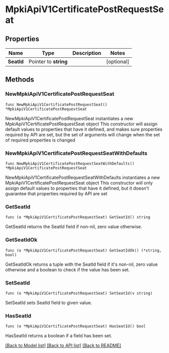 # MpkiApiV1CertificatePostRequestSeat

## Properties

Name | Type | Description | Notes
------------ | ------------- | ------------- | -------------
**SeatId** | Pointer to **string** |  | [optional] 

## Methods

### NewMpkiApiV1CertificatePostRequestSeat

`func NewMpkiApiV1CertificatePostRequestSeat() *MpkiApiV1CertificatePostRequestSeat`

NewMpkiApiV1CertificatePostRequestSeat instantiates a new MpkiApiV1CertificatePostRequestSeat object
This constructor will assign default values to properties that have it defined,
and makes sure properties required by API are set, but the set of arguments
will change when the set of required properties is changed

### NewMpkiApiV1CertificatePostRequestSeatWithDefaults

`func NewMpkiApiV1CertificatePostRequestSeatWithDefaults() *MpkiApiV1CertificatePostRequestSeat`

NewMpkiApiV1CertificatePostRequestSeatWithDefaults instantiates a new MpkiApiV1CertificatePostRequestSeat object
This constructor will only assign default values to properties that have it defined,
but it doesn't guarantee that properties required by API are set

### GetSeatId

`func (o *MpkiApiV1CertificatePostRequestSeat) GetSeatId() string`

GetSeatId returns the SeatId field if non-nil, zero value otherwise.

### GetSeatIdOk

`func (o *MpkiApiV1CertificatePostRequestSeat) GetSeatIdOk() (*string, bool)`

GetSeatIdOk returns a tuple with the SeatId field if it's non-nil, zero value otherwise
and a boolean to check if the value has been set.

### SetSeatId

`func (o *MpkiApiV1CertificatePostRequestSeat) SetSeatId(v string)`

SetSeatId sets SeatId field to given value.

### HasSeatId

`func (o *MpkiApiV1CertificatePostRequestSeat) HasSeatId() bool`

HasSeatId returns a boolean if a field has been set.


[[Back to Model list]](../README.md#documentation-for-models) [[Back to API list]](../README.md#documentation-for-api-endpoints) [[Back to README]](../README.md)


